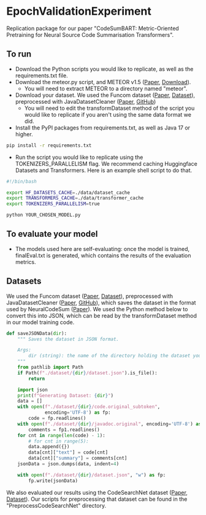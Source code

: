 # EpochValidationExperiment

Replication package for our paper "CodeSumBART: Metric-Oriented Pretraining for Neural Source Code Summarisation Transformers".

## To run

- Download the Python scripts you would like to replicate, as well as the requirements.txt file.
- Download the meteor.py script, and METEOR v1.5 ([Paper](https://aclanthology.org/W14-3348/), [Download](https://www.cs.cmu.edu/~alavie/METEOR/)).
  - You will need to extract METEOR to a directory named "meteor".
- Download your dataset.  We used the Funcom dataset ([Paper](https://aclanthology.org/N19-1394.pdf), [Dataset](http://leclair.tech/data/funcom/index_v5.html#procdata)), preprocessed with JavaDatasetCleaner ([Paper](https://www.lancaster.ac.uk/~elhaj/docs/gem2022.pdf), [GitHub](https://github.com/phillijm/JavaDatasetCleaner/))
  - You will need to edit the transformDataset method of the script you would like to replicate if you aren't using the same data format we did.
- Install the PyPI packages from requirements.txt, as well as Java 17 or higher.

``` bash
pip install -r requirements.txt
```

- Run the script you would like to replicate using the TOKENIZERS_PARALLELISM flag.  We recommend caching Huggingface Datasets and Transformers.  Here is an example shell script to do that.

``` bash
#!/bin/bash

export HF_DATASETS_CACHE=./data/dataset_cache
export TRANSFORMERS_CACHE=./data/transformer_cache
export TOKENIZERS_PARALLELISM=true

python YOUR_CHOSEN_MODEL.py
```

## To evaluate your model

- The models used here are self-evaluating: once the model is trained, finalEval.txt is generated, which contains the results of the evaluation metrics.

## Datasets

We used the Funcom dataset ([Paper](https://aclanthology.org/N19-1394.pdf), [Dataset](http://leclair.tech/data/funcom/index_v5.html#procdata)), preprocessed with JavaDatasetCleaner ([Paper](https://www.lancaster.ac.uk/~elhaj/docs/gem2022.pdf), [GitHub](https://github.com/phillijm/JavaDatasetCleaner/)), which saves the dataset in the format used by NeuralCodeSum ([Paper](https://aclanthology.org/2020.acl-main.449.pdf)).  We used the Python method below to convert this into JSON, which can be read by the transformDataset method in our model training code.

``` python
def saveJSONData(dir):
    """ Saves the dataset in JSON format.

    Args:
        dir (string): the name of the directory holding the dataset you want.
    """
    from pathlib import Path
    if Path(f"./dataset/{dir}/dataset.json").is_file():
        return

    import json
    print(f"Generating Dataset: {dir}")
    data = []
    with open(f"./dataset/{dir}/code.original_subtoken",
              encoding='UTF-8') as fp:
        code = fp.readlines()
    with open(f"./dataset/{dir}/javadoc.original", encoding='UTF-8') as fp1:
        comments = fp1.readlines()
    for cnt in range(len(code) - 1):
        # for cnt in range(5):
        data.append({})
        data[cnt]["text"] = code[cnt]
        data[cnt]["summary"] = comments[cnt]
    jsonData = json.dumps(data, indent=4)

    with open(f"./dataset/{dir}/dataset.json", "w") as fp:
        fp.write(jsonData)
```

We also evaluated our results using the CodeSearchNet dataset ([Paper](https://arxiv.org/pdf/1909.09436.pdf), [Dataset](https://github.com/github/CodeSearchNet)).  Our scripts for preprocessing that dataset can be found in the "PreprocessCodeSearchNet" directory.
